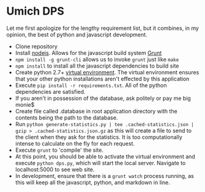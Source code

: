 # Umich DPS

<This repo is not maintained anymore and may be archived in the future>

Let me first apologize for the lengthy requirement list, but it combines, in
my opinion, the best of python and javascript development.

- Clone repository
- Install [nodejs][]. Allows for the javascript build system [Grunt][]
- `npm install -g grunt-cli` allows us to invoke `grunt` just like `make`
- `npm install` to install all the javascript dependencies to build site
- Create python 2.7+ [virtual environment][]. The virtual environment ensures
  that your other python installations aren't effected by this application
- Execute `pip install -r requirements.txt`. All of the python dependencies are
  satisfied.
- If you aren't in possession of the database, ask politely or pay me big
  monie$
- Create file called .database in root application directory with the contents
  being the path to the database.
- Run `python generate-statistics.py | tee .cached-statistics.json | gzip >
  .cached-statistics.json.gz` as this will create a file to send to the client
  when they ask for the statistics. It is too computationally intense to
  calculate on the fly for each request.
- Execute `grunt` to 'compile' the site.
- At this point, you should be able to activate the virtual environment and
  execute `python dps.py`, which will start the local server. Navigate to
  localhost:5000 to see web site.
- In development, ensure that there is a `grunt watch` process running, as this
  will keep all the javascript, python, and markdown in line.

[nodejs]: http://nodejs.org/
[Grunt]: http://gruntjs.com/
[virtual environment]: https://pypi.python.org/pypi/virtualenv
